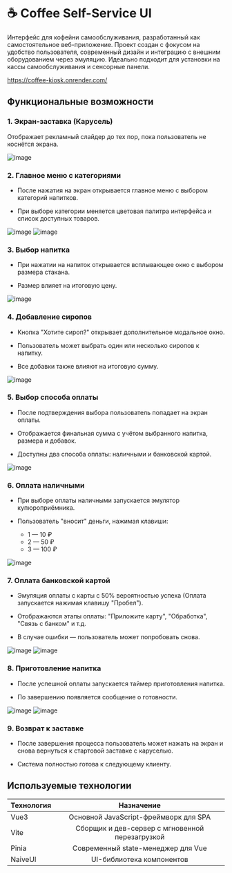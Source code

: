 # ☕ Coffee Self-Service UI
Интерфейс для кофейни самообслуживания, разработанный как самостоятельное веб-приложение. Проект создан с фокусом на удобство пользователя, современный дизайн и интеграцию с внешним оборудованием через эмуляцию. Идеально подходит для установки на кассы самообслуживания и сенсорные панели.

https://coffee-kiosk.onrender.com/

## Функциональные возможности
### 1. Экран-заставка (Карусель)
Отображает рекламный слайдер до тех пор, пока пользователь не коснётся экрана.

![image](https://github.com/user-attachments/assets/4f22ef07-c642-44b3-845d-08acf22bb10b)


### 2. Главное меню с категориями
* После нажатия на экран открывается главное меню с выбором категорий напитков.

* При выборе категории меняется цветовая палитра интерфейса и список доступных товаров.

![image](https://github.com/user-attachments/assets/d07d77ee-7ca9-4123-9e1a-8b66797930e3) ![image](https://github.com/user-attachments/assets/e8a97c94-2e25-4198-a96e-f582690fda3e)


### 3. Выбор напитка
* При нажатии на напиток открывается всплывающее окно с выбором размера стакана.

* Размер влияет на итоговую цену.

![image](https://github.com/user-attachments/assets/f24e0b3d-f7ff-451a-a134-a628ce555b33)


### 4. Добавление сиропов
* Кнопка "Хотите сироп?" открывает дополнительное модальное окно.

* Пользователь может выбрать один или несколько сиропов к напитку.

* Все добавки также влияют на итоговую сумму.

![image](https://github.com/user-attachments/assets/d40313bb-3d4e-4765-a15d-c765c536582f)

### 5. Выбор способа оплаты
* После подтверждения выбора пользователь попадает на экран оплаты.

* Отображается финальная сумма с учётом выбранного напитка, размера и добавок.

* Доступны два способа оплаты: наличными и банковской картой.

![image](https://github.com/user-attachments/assets/cea02578-bc20-4d17-87ee-babc144039b2)

### 6. Оплата наличными
* При выборе оплаты наличными запускается эмулятор купюроприёмника.

* Пользователь "вносит" деньги, нажимая клавиши:

    * 1 — 10 ₽
    * 2 — 50 ₽
    * 3 — 100 ₽

![image](https://github.com/user-attachments/assets/f30fef02-1d81-4157-8d50-5d5587889b56)

### 7. Оплата банковской картой
* Эмуляция оплаты с карты с 50% вероятностью успеха (Оплата запускается нажимая клавишу "Пробел").

* Отображаются этапы оплаты: "Приложите карту", "Обработка", "Связь с банком" и т.д.

* В случае ошибки — пользователь может попробовать снова.

![image](https://github.com/user-attachments/assets/0d2ffb74-6334-446c-a33f-ff3a2d73a69c) ![image](https://github.com/user-attachments/assets/46e7c7bc-6387-45af-b19a-c3bcc16c0217)


### 8. Приготовление напитка
* После успешной оплаты запускается таймер приготовления напитка.

* По завершению появляется сообщение о готовности.

![image](https://github.com/user-attachments/assets/948d6321-4aa6-4503-98f8-39466adf6550) ![image](https://github.com/user-attachments/assets/51512d6c-e919-409a-a34d-a11b9a9e7c39)


### 9. Возврат к заставке
* После завершения процесса пользователь может нажать на экран и снова вернуться к стартовой заставке с каруселью.

* Система полностью готова к следующему клиенту.

## Используемые технологии
| Технология |  Назначение  |
|:-----|:--------:|
| Vue3   | Основной JavaScript-фреймворк для SPA |
| Vite   |  Сборщик и дев-сервер с мгновенной перезагрузкой  |
| Pinia   | Современный state-менеджер для Vue |
| NaiveUI   | UI-библиотека компонентов |
